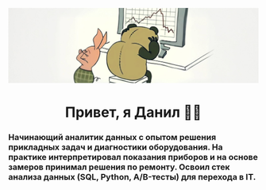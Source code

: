 <p align="center">
  <img src="https://github.com/notvarprod/notvarprod/raw/main/1.PNG" />
</p>

<h1 align="center">Привет, я Данил 👋🏻</h1>

### Начинающий аналитик данных с опытом решения прикладных задач и диагностики оборудования. На практике интерпретировал показания приборов и на основе замеров принимал решения по ремонту. Освоил стек анализа данных (SQL, Python, A/B-тесты) для перехода в IT.
